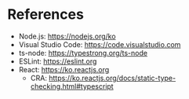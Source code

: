 # References

- Node.js: https://nodejs.org/ko
- Visual Studio Code: https://code.visualstudio.com
- ts-node: https://typestrong.org/ts-node
- ESLint: https://eslint.org
- React: https://ko.reactjs.org
  - CRA: https://ko.reactjs.org/docs/static-type-checking.html#typescript
